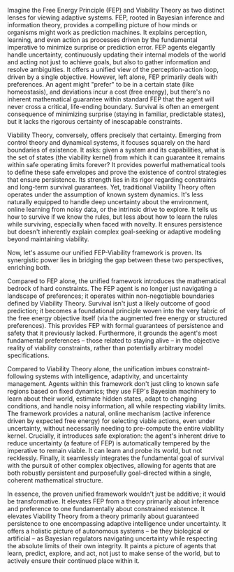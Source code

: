 
Imagine the Free Energy Principle (FEP) and Viability Theory as two distinct lenses for viewing adaptive systems. FEP, rooted in Bayesian inference and information theory, provides a compelling picture of how minds or organisms might work as prediction machines. It explains perception, learning, and even action as processes driven by the fundamental imperative to minimize surprise or prediction error. FEP agents elegantly handle uncertainty, continuously updating their internal models of the world and acting not just to achieve goals, but also to gather information and resolve ambiguities. It offers a unified view of the perception-action loop, driven by a single objective. However, left alone, FEP primarily deals with preferences. An agent might "prefer" to be in a certain state (like homeostasis), and deviations incur a cost (free energy), but there's no inherent mathematical guarantee within standard FEP that the agent will never cross a critical, life-ending boundary. Survival is often an emergent consequence of minimizing surprise (staying in familiar, predictable states), but it lacks the rigorous certainty of inescapable constraints.

Viability Theory, conversely, offers precisely that certainty. Emerging from control theory and dynamical systems, it focuses squarely on the hard boundaries of existence. It asks: given a system and its capabilities, what is the set of states (the viability kernel) from which it can guarantee it remains within safe operating limits forever? It provides powerful mathematical tools to define these safe envelopes and prove the existence of control strategies that ensure persistence. Its strength lies in its rigor regarding constraints and long-term survival guarantees. Yet, traditional Viability Theory often operates under the assumption of known system dynamics. It's less naturally equipped to handle deep uncertainty about the environment, online learning from noisy data, or the intrinsic drive to explore. It tells us how to survive if we know the rules, but less about how to learn the rules while surviving, especially when faced with novelty. It ensures persistence but doesn't inherently explain complex goal-seeking or adaptive modeling beyond maintaining viability.

Now, let's assume our unified FEP-Viability framework is proven. Its synergistic power lies in bridging the gap between these two perspectives, enriching both.

Compared to FEP alone, the unified framework introduces the mathematical bedrock of hard constraints. The FEP agent is no longer just navigating a landscape of preferences; it operates within non-negotiable boundaries defined by Viability Theory. Survival isn't just a likely outcome of good prediction; it becomes a foundational principle woven into the very fabric of the free energy objective itself (via the augmented free energy or structured preferences). This provides FEP with formal guarantees of persistence and safety that it previously lacked. Furthermore, it grounds the agent's most fundamental preferences – those related to staying alive – in the objective reality of viability constraints, rather than potentially arbitrary model specifications.

Compared to Viability Theory alone, the unification imbues constraint-following systems with intelligence, adaptivity, and uncertainty management. Agents within this framework don't just cling to known safe regions based on fixed dynamics; they use FEP's Bayesian machinery to learn about their world, estimate hidden states, adapt to changing conditions, and handle noisy information, all while respecting viability limits. The framework provides a natural, online mechanism (active inference driven by expected free energy) for selecting viable actions, even under uncertainty, without necessarily needing to pre-compute the entire viability kernel. Crucially, it introduces safe exploration: the agent's inherent drive to reduce uncertainty (a feature of FEP) is automatically tempered by the imperative to remain viable. It can learn and probe its world, but not recklessly. Finally, it seamlessly integrates the fundamental goal of survival with the pursuit of other complex objectives, allowing for agents that are both robustly persistent and purposefully goal-directed within a single, coherent mathematical structure.

In essence, the proven unified framework wouldn't just be additive; it would be transformative. It elevates FEP from a theory primarily about inference and preference to one fundamentally about constrained existence. It elevates Viability Theory from a theory primarily about guaranteed persistence to one encompassing adaptive intelligence under uncertainty. It offers a holistic picture of autonomous systems – be they biological or artificial – as Bayesian regulators navigating uncertainty while respecting the absolute limits of their own integrity. It paints a picture of agents that learn, predict, explore, and act, not just to make sense of the world, but to actively ensure their continued place within it.